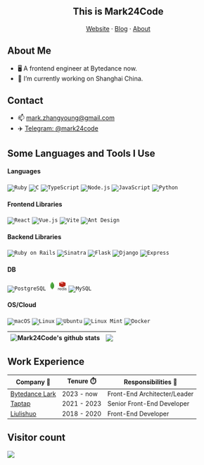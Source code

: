 <h2 align="center">This is Mark24Code</h2>
<p align="center">
	 <a href="https://www.mark24code.com/">
  Website</a>
	<span> · </span>
  <a href="https://mark24code.github.io/">
  Blog</a><span> · </span>
  <a href="https://mark24code.github.io/about/">
  About
  </a>
</p>

## About Me

- 🖥 A frontend engineer at Bytedance now.
- 📌 I’m currently working on Shanghai China.

## Contact
- 📫 [mark.zhangyoung@gmail.com](mailto:mark.zhangyoung@gmail.com)
- ✈️ [Telegram: @mark24code](https://t.me/mark24code)

## Some Languages and Tools I Use

#### Languages 

<code><img width="20" src="https://user-images.githubusercontent.com/25181517/192603745-7d34df9e-7756-4756-a539-6a61badf7a80.png" alt="Ruby" title="Ruby"/></code>
<code><img width="20" src="https://user-images.githubusercontent.com/25181517/192106070-46255bcf-65e6-4c6b-a296-bf8d0d8fb2a7.png" alt="C" title="C"/></code>
<code><img width="20" src="https://user-images.githubusercontent.com/25181517/183890598-19a0ac2d-e88a-4005-a8df-1ee36782fde1.png" alt="TypeScript" title="TypeScript"/></code>
<code><img width="20" src="https://user-images.githubusercontent.com/25181517/183568594-85e280a7-0d7e-4d1a-9028-c8c2209e073c.png" alt="Node.js" title="Node.js"/></code>
<code><img width="20" src="https://user-images.githubusercontent.com/25181517/117447155-6a868a00-af3d-11eb-9cfe-245df15c9f3f.png" alt="JavaScript" title="JavaScript"/></code>
<code><img width="20" src="https://user-images.githubusercontent.com/25181517/183423507-c056a6f9-1ba8-4312-a350-19bcbc5a8697.png" alt="Python" title="Python"/></code>

#### Frontend Libraries

<code><img width="20" src="https://user-images.githubusercontent.com/25181517/183897015-94a058a6-b86e-4e42-a37f-bf92061753e5.png" alt="React" title="React"/></code>
<code><img width="20" src="https://user-images.githubusercontent.com/25181517/117448124-a2da9800-af3e-11eb-85d2-bd1b69b65603.png" alt="Vue.js" title="Vue.js"/></code>
<code><img width="20" src="https://github.com/marwin1991/profile-technology-icons/assets/62091613/b40892ef-efb8-4b0e-a6b5-d1cfc2f3fc35" alt="Vite" title="Vite"/></code>
<code><img width="20" src="https://user-images.githubusercontent.com/25181517/190887795-99cb0921-e57f-430b-a111-e165deedaa36.png" alt="Ant Design" title="Ant Design"/></code>

#### Backend Libraries

<code><img width="20" src="https://user-images.githubusercontent.com/25181517/192603748-3ac17112-3653-4257-80da-a57334b11411.png" alt="Ruby on Rails" title="Ruby on Rails"/></code>
<code><img width="20" src="https://avatars.githubusercontent.com/u/8312?s=200&v=4" alt="Sinatra" title="Sinatra"/></code>
<code><img width="20" src="https://user-images.githubusercontent.com/25181517/183423775-2276e25d-d43d-4e58-890b-edbc88e915f7.png" alt="Flask" title="Flask"/></code>
<code><img width="20" src="https://github.com/marwin1991/profile-technology-icons/assets/62091613/9bf5650b-e534-4eae-8a26-8379d076f3b4" alt="Django" title="Django"/></code>
<code><img width="20" src="https://user-images.githubusercontent.com/25181517/183859966-a3462d8d-1bc7-4880-b353-e2cbed900ed6.png" alt="Express" title="Express"/></code>

#### DB

<code><img width="20" src="https://user-images.githubusercontent.com/25181517/117208740-bfb78400-adf5-11eb-97bb-09072b6bedfc.png" alt="PostgreSQL" title="PostgreSQL" /></code>
<code><img src="https://raw.githubusercontent.com/devicons/devicon/master/icons/mongodb/mongodb-original.svg" alt="mongodb" width="20" alt="mongo" /></code>
<code><img src="https://raw.githubusercontent.com/devicons/devicon/master/icons/redis/redis-original-wordmark.svg" alt="redis" width="20" alt="redis" /></code>
<code><img width="20" src="https://user-images.githubusercontent.com/25181517/183896128-ec99105a-ec1a-4d85-b08b-1aa1620b2046.png" alt="MySQL" title="MySQL"/></code>

#### OS/Cloud

<code><img width="20" src="https://user-images.githubusercontent.com/25181517/186884152-ae609cca-8cf1-4175-8d60-1ce1fa078ca2.png" alt="macOS" title="macOS"/></code>
<code><img width="20" src="https://github.com/marwin1991/profile-technology-icons/assets/76662862/2481dc48-be6b-4ebb-9e8c-3b957efe69fa" alt="Linux" title="Linux"/></code>
<code><img width="20" src="https://user-images.githubusercontent.com/25181517/186884153-99edc188-e4aa-4c84-91b0-e2df260ebc33.png" alt="Ubuntu" title="Ubuntu"/></code>
<code><img width="20" src="https://user-images.githubusercontent.com/25181517/186884159-4b5e122b-95de-4a32-b10b-7f6fdffa4c5a.png" alt="Linux Mint" title="Linux Mint"/></code>
<code><img width="20" src="https://user-images.githubusercontent.com/25181517/117207330-263ba280-adf4-11eb-9b97-0ac5b40bc3be.png" alt="Docker" title="Docker"/></code>





| <a ><img align="center" src="https://github-readme-stats.vercel.app/api?username=Mark24Code&show_icons=true&include_all_commits=true&hide_border=true" alt="Mark24Code's github stats" /></a> | <a ><img align="center" src="https://github-readme-stats.vercel.app/api/top-langs/?username=Mark24Code&layout=compact&hide_border=true&hide=html" /></a> |
| ------------- | ------------- |


## Work Experience

| Company 💼 | Tenure ⏱️ | Responsibilities 👔 |
|----|----|----|
| [Bytedance Lark](https://www.larksuite.com) | 2023 - now | Front-End Architecter/Leader |
| [Taptap](https://www.taptap.io/)  | 2021 - 2023 | Senior Front-End Developer |
| [Liulishuo](https://www.liulishuo.com/) | 2018 - 2020 | Front-End Developer |



## Visitor count

<img src="https://profile-counter.glitch.me/Mark24Code/count.svg" />

